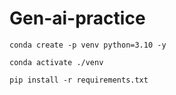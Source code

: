 # Gen-ai-practice


```
conda create -p venv python=3.10 -y
```

```
conda activate ./venv
```

```
pip install -r requirements.txt
```